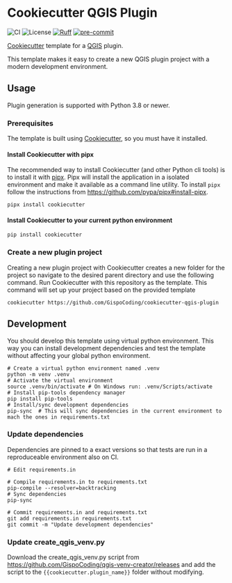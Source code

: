# Cookiecutter QGIS Plugin

![CI](https://github.com/GispoCoding/cookiecutter-qgis-plugin/workflows/CI/badge.svg)
![License](https://img.shields.io/github/license/GispoCoding/cookiecutter-qgis-plugin)
[![Ruff](https://img.shields.io/endpoint?url=https://raw.githubusercontent.com/astral-sh/ruff/main/assets/badge/v2.json)](https://github.com/astral-sh/ruff)
[![pre-commit](https://img.shields.io/badge/pre--commit-enabled-brightgreen?logo=pre-commit&logoColor=white)](https://github.com/pre-commit/pre-commit)

[Cookiecutter](https://www.cookiecutter.io) template for a [QGIS](https://qgis.org/) plugin.

This template makes it easy to create a new QGIS plugin project with a modern development environment.

## Usage

Plugin generation is supported with Python 3.8 or newer.

### Prerequisites

The template is built using [Cookiecutter](https://www.cookiecutter.io), so you must have it installed.

#### Install Cookiecutter with pipx

The recommended way to install Cookiecutter (and other Python cli tools) is to install it with [pipx](https://pypa.github.io/pipx/). Pipx will install the application in a isolated environment and make it available as a command line utility. To install `pipx` follow the instructions from https://github.com/pypa/pipx#install-pipx.

```shell
pipx install cookiecutter
```

#### Install Cookiecutter to your current python environment

```shell
pip install cookiecutter
```

### Create a new plugin project

Creating a new plugin project with Cookiecutter creates a new folder for the project so navigate to the desired parent directory and use the following command. Run Cookiecutter with this repository as the template. This command will set up your project based on the provided template

```shell
cookiecutter https://github.com/GispoCoding/cookiecutter-qgis-plugin
```

## Development

You should develop this template using virtual python environment. This way you can install development dependencies and test the template without affecting your global python environment.

```shell
# Create a virtual python environment named .venv
python -m venv .venv
# Activate the virtual environment
source .venv/bin/activate # On Windows run: .venv/Scripts/activate
# Install pip-tools dependency manager
pip install pip-tools
# Install/sync development dependencies
pip-sync  # This will sync dependencies in the current environment to mach the ones in requirements.txt
```

### Update dependencies

Dependencies are pinned to a exact versions so that tests are run in a reproduceable environment also on CI.

```shell
# Edit requirements.in

# Compile requirements.in to requirements.txt
pip-compile --resolver=backtracking
# Sync dependencies
pip-sync

# Commit requirements.in and requirements.txt
git add requirements.in requirements.txt
git commit -m "Update development dependencies"
```

### Update create_qgis_venv.py

Download the create_qgis_venv.py script from https://github.com/GispoCoding/qgis-venv-creator/releases and add the script to the `{{cookiecutter.plugin_name}}` folder without modifying.
